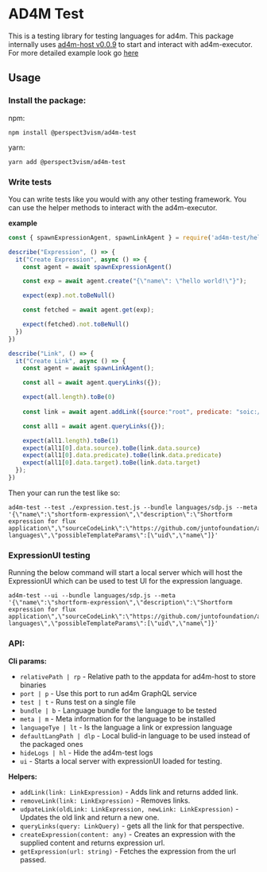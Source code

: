 # AD4M Test

This is a testing library for testing languages for ad4m. This package internally uses [ad4m-host v0.0.9](https://github.com/fluxsocial/ad4m-host/) to start and interact with ad4m-executor. For more detailed example look go [here](https://github.com/perspect3vism/ad4m-test/tree/main/example)

## Usage

### Install the package:

npm:

`npm install @perspect3vism/ad4m-test`

yarn:

`yarn add @perspect3vism/ad4m-test`

### Write tests

You can write tests like you would with any other testing framework. You can use the helper methods to interact with the ad4m-executor.

**example**

```js
const { spawnExpressionAgent, spawnLinkAgent } = require('ad4m-test/helpers')

describe("Expression", () => {
  it("Create Expression", async () => {
    const agent = await spawnExpressionAgent()

    const exp = await agent.create("{\"name\": \"hello world!\"}");

    expect(exp).not.toBeNull()

    const fetched = await agent.get(exp);

    expect(fetched).not.toBeNull()
  })
})

describe("Link", () => {
  it("Create Link", async () => {
    const agent = await spawnLinkAgent();

    const all = await agent.queryLinks({});

    expect(all.length).toBe(0)
    
    const link = await agent.addLink({source:"root", predicate: "soic://test", target:"QmYVsrMpiFmV9S7bTWNAkUzSqjRJskQ8g4TWKKwKrHAPqL://QmSsCCtXMDAZXMpyiNLzwjGEU4hLmhG7fphidhEEodQ4Wy"})

    const all1 = await agent.queryLinks({});

    expect(all1.length).toBe(1)
    expect(all1[0].data.source).toBe(link.data.source)
    expect(all1[0].data.predicate).toBe(link.data.predicate)
    expect(all1[0].data.target).toBe(link.data.target)
  });
})
```

Then your can run the test like so:

```cli
ad4m-test --test ./expression.test.js --bundle languages/sdp.js --meta '{\"name\":\"shortform-expression\",\"description\":\"Shortform expression for flux application\",\"sourceCodeLink\":\"https://github.com/juntofoundation/ad4m-languages\",\"possibleTemplateParams\":[\"uid\",\"name\"]}'
```

### ExpressionUI testing

Running the below command will start a local server which will host the ExpressionUI which can be used to test UI for the expression language.

```cli
ad4m-test --ui --bundle languages/sdp.js --meta '{\"name\":\"shortform-expression\",\"description\":\"Shortform expression for flux application\",\"sourceCodeLink\":\"https://github.com/juntofoundation/ad4m-languages\",\"possibleTemplateParams\":[\"uid\",\"name\"]}'
```

### API:

**Cli params:**

- `relativePath | rp` - Relative path to the appdata for ad4m-host to store binaries
- `port | p` - Use this port to run ad4m GraphQL service
- `test | t` - Runs test on a single file
- `bundle | b` - Language bundle for the language to be tested
- `meta | m` - Meta information for the language to be installed
- `languageTye | lt` - Is the language a link or expression language
- `defaultLangPath | dlp` - Local bulid-in language to be used instead of the packaged ones
- `hideLogs | hl` - Hide the ad4m-test logs
- `ui` - Starts a local server with expressionUI loaded for testing.

**Helpers:**
- `addLink(link: LinkExpression)` - Adds link and returns added link.
- `removeLink(link: LinkExpression)` - Removes links.
- `udpateLink(oldLink: LinkExpression, newLink: LinkExpression)` - Updates the old link and return a new one.
- `queryLinks(query: LinkQuery)` - gets all the link for that perspective.
- `createExpression(content: any)` - Creates an expression with the supplied content and returns expression url.
- `getExpression(url: string)` - Fetches the expression from the url passed.